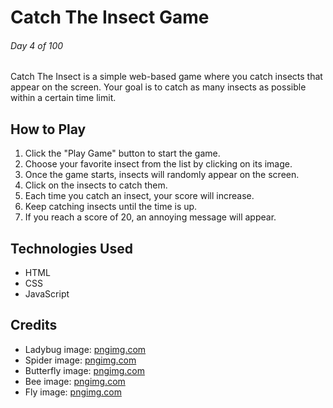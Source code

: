 # Catch The Insect Game

###### Day 4 of 100

Catch The Insect is a simple web-based game where you catch insects that appear on the screen. Your goal is to catch as many insects as possible within a certain time limit.

## How to Play

1. Click the "Play Game" button to start the game.
2. Choose your favorite insect from the list by clicking on its image.
3. Once the game starts, insects will randomly appear on the screen.
4. Click on the insects to catch them.
5. Each time you catch an insect, your score will increase.
6. Keep catching insects until the time is up.
7. If you reach a score of 20, an annoying message will appear.

## Technologies Used

- HTML
- CSS
- JavaScript

## Credits

- Ladybug image: [pngimg.com](http://pngimg.com/uploads/ladybug/ladybug_PNG3970.png)
- Spider image: [pngimg.com](http://pngimg.com/uploads/spider/spider_PNG12.png)
- Butterfly image: [pngimg.com](http://pngimg.com/uploads/butterfly/butterfly_PNG1018.png)
- Bee image: [pngimg.com](http://pngimg.com/uploads/bee/bee_PNG74696.png)
- Fly image: [pngimg.com](http://pngimg.com/uploads/fly/fly_PNG3946.png)
